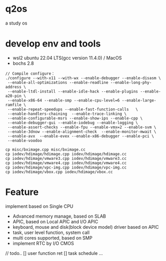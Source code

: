 # q2os
 a study os


# develop env and tools

- wsl2 ubuntu 22.04 LTS(gcc version 11.4.0) / MacOS
- bochs 2.8

```bochs 2.8 compile
// Compile configure：
./configure --with-x11 --with-wx --enable-debugger --enable-disasm \
 --enable-all-optimizations --enable-readline --enable-long-phy-address \
 --enable-ltdl-install --enable-idle-hack --enable-plugins --enable-a20-pin \
 --enable-x86-64 --enable-smp --enable-cpu-level=6 --enable-large-ramfile \
 --enable-repeat-speedups --enable-fast-function-calls   \
 --enable-handlers-chaining  --enable-trace-linking \
 --enable-configurable-msrs --enable-show-ips --enable-cpp \
 --enable-debugger-gui --enable-iodebug --enable-logging \
 --enable-assert-checks --enable-fpu --enable-vmx=2 --enable-svm \
 --enable-3dnow --enable-alignment-check  --enable-monitor-mwait \
 --enable-avx  --enable-evex --enable-x86-debugger --enable-pci \
 --enable-voodoo

cp misc/bximage.cpp misc/bximage.cc
cp iodev/hdimage/hdimage.cpp iodev/hdimage/hdimage.cc 
cp iodev/hdimage/vmware3.cpp iodev/hdimage/vmware3.cc
cp iodev/hdimage/vmware4.cpp iodev/hdimage/vmware4.cc
cp iodev/hdimage/vpc-img.cpp iodev/hdimage/vpc-img.cc
cp iodev/hdimage/vbox.cpp iodev/hdimage/vbox.cc

```

# Feature

implement based on Single CPU
- Advanced memory manage, based on SLAB
- APIC, based on Local APIC and I/O APIC
- keyboard, mouse and disk(block device model) driver based on APIC
- task, user level function, system call
- multi cores supported, based on SMP
- implement RTC by I/O CMOS

// todo..
[] user function ret
[] task schedule
...

